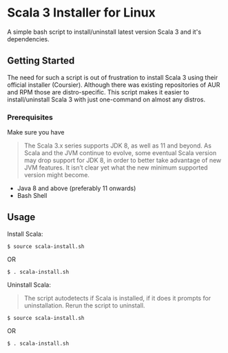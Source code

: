 # Scala 3 Installer for Linux

A simple bash script to install/uninstall latest version Scala 3 and it's dependencies.

## Getting Started

The need for such a script is out of frustration to install Scala 3 using their official installer (Coursier). Although there was existing repositories of AUR and RPM those are distro-specific. This script makes it easier to install/uninstall Scala 3 with just one-command on almost any distros. 

### Prerequisites

Make sure you have
> The Scala 3.x series supports JDK 8, as well as 11 and beyond. As Scala and the JVM continue to evolve, some eventual Scala version may drop support for JDK 8, in order to better take advantage of new JVM features. It isn’t clear yet what the new minimum supported version might become.
* Java 8 and above (preferably 11 onwards)
* Bash Shell

## Usage

Install Scala:

```
$ source scala-install.sh
```
OR
```
$ . scala-install.sh
```

Uninstall Scala:
> The script autodetects if Scala is installed, if it does it prompts for uninstallation. Rerun the script to uninstall.

```
$ source scala-install.sh
```
OR
```
$ . scala-install.sh
```

